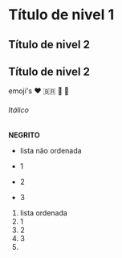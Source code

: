 # Título de nivel 1

## Título de nivel 2

## Título de nivel 2

emoji's :heart: :brazil:  :crossed_flags:  :cactus:

###### _Itálico_

**NEGRITO**

- lista não ordenada

- 1

- 2

- 3

  

1. lista ordenada
2. 1
3. 2
4. 3
5. 

